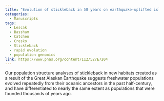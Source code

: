 ```yaml
---
title: "Evolution of stickleback in 50 years on earthquake-uplifted islands"
categories:
  - Manuscripts
tags:
  - Lescak
  - Bassham
  - Catchen
  - Cresko
  - Stickleback
  - rapid evolution
  - population genomics
link: https://www.pnas.org/content/112/52/E7204
---
```

Our population structure analyses of stickleback in new habitats created as a result of the Great Alaskan Earthquake suggests freshwater populations evolved repeatedly from their oceanic ancestors in the past half-century, and have differentiated to nearly the same extent as populations that were founded thousands of years ago.
